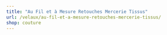 ```yaml
---
title: "Au Fil et à Mesure Retouches Mercerie Tissus"
url: /velaux/au-fil-et-a-mesure-retouches-mercerie-tissus/
shop: couture
---
```

